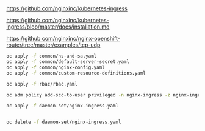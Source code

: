 #

https://github.com/nginxinc/kubernetes-ingress

https://github.com/nginxinc/kubernetes-ingress/blob/master/docs/installation.md

https://github.com/nginxinc/nginx-openshift-router/tree/master/examples/tcp-udp

```bash
oc apply -f common/ns-and-sa.yaml
oc apply -f common/default-server-secret.yaml
oc apply -f common/nginx-config.yaml
oc apply -f common/custom-resource-definitions.yaml

oc apply -f rbac/rbac.yaml

oc adm policy add-scc-to-user privileged -n nginx-ingress -z nginx-ingress

oc apply -f daemon-set/nginx-ingress.yaml


oc delete -f daemon-set/nginx-ingress.yaml
```